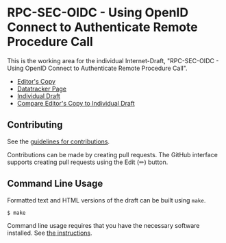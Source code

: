 # RPC-SEC-OIDC - Using OpenID Connect to Authenticate Remote Procedure Call

This is the working area for the individual Internet-Draft, "RPC-SEC-OIDC - Using OpenID Connect to Authenticate Remote Procedure Call".

* [Editor's Copy](https://kofemann.github.io/rpc-sec-oidc/#go.draft-tigran-nfsv4-rpcsecoidc.html)
* [Datatracker Page](https://datatracker.ietf.org/doc/draft-tigran-nfsv4-rpcsecoidc)
* [Individual Draft](https://datatracker.ietf.org/doc/html/draft-tigran-nfsv4-rpcsecoidc)
* [Compare Editor's Copy to Individual Draft](https://kofemann.github.io/rpc-sec-oidc/#go.draft-tigran-nfsv4-rpcsecoidc.diff)


## Contributing

See the
[guidelines for contributions](https://github.com/kofemann/rpc-sec-oidc/blob/main/CONTRIBUTING.md).

Contributions can be made by creating pull requests.
The GitHub interface supports creating pull requests using the Edit (✏) button.


## Command Line Usage

Formatted text and HTML versions of the draft can be built using `make`.

```sh
$ make
```

Command line usage requires that you have the necessary software installed.  See
[the instructions](https://github.com/martinthomson/i-d-template/blob/main/doc/SETUP.md).

